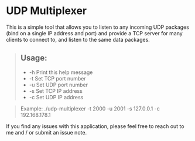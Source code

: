 # UDP Multiplexer

This is a simple tool that allows you to listen to any incoming UDP packages (bind on a single IP address and port) and provide a TCP server for many clients to connect to, and listen to the same data packages.

> ## Usage:
> + -h                          Print this help message
> + -t <port number>            Set TCP port number
> + -u <port number>            Set UDP port number
> + -s <IPv4 address>           Set TCP IP address
> + -c <IPv4 address>           Set UDP IP address

> Example: ./udp-multiplexer -t 2000 -u 2001 -s 127.0.0.1 -c 192.168.178.1

If you find any issues with this application, please feel free to reach out to me and / or submit an issue note.